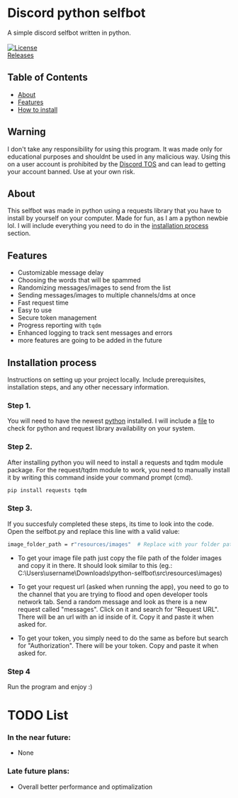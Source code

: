# Discord python selfbot

A simple discord selfbot written in python.<br><br>
[![License](https://img.shields.io/badge/license-GPL--3.0-blue.svg)](LICENSE) <Br>
[Releases](https://github.com/owaii/python-selfbot/releases)



## Table of Contents

- [About](#about)
- [Features](#features)
- [How to install](#installation-process)

## Warning

I don't take any responsibility for using this program. It was made only for educational purposes and shouldnt be used in any malicious way. Using this on a user account is prohibited by the [Discord TOS](https://discord.com/terms) and can lead to getting your account banned. Use at your own risk.

## About

This selfbot was made in python using a requests library that you have to install by yourself on your computer. Made for fun, as I am a python newbie lol. I will include everything you need to do in the [installation process](#installation-process) section.

## Features

- Customizable message delay
- Choosing the words that will be spammed
- Randomizing messages/images to send from the list
- Sending messages/images to multiple channels/dms at once
- Fast request time
- Easy to use
- Secure token management
- Progress reporting with `tqdm`
- Enhanced logging to track sent messages and errors
- more features are going to be added in the future

## Installation process

Instructions on setting up your project locally. Include prerequisites, installation steps, and any other necessary information.

<h3>Step 1.</h3>

You will need to have the newest [python](https://www.python.org/downloads/) installed.
I will include a [file](https://github.com/owaii/python-selfbot/blob/main/src/resources/dependenciesCheck.bat) to check for python and request library availability on your system.

<h3>Step 2.</h3>

After installing python you will need to install a requests and tqdm module package. For the request/tqdm module to work, you need to manually install it by writing this command inside your command prompt (cmd).

```bash
pip install requests tqdm
``` 
  
<h3>Step 3.</h3>

If you succesfuly completed these steps, its time to look into the code. Open the selfbot.py and replace this line with a valid value:
```bash
image_folder_path = r"resources/images"  # Replace with your folder path
```
- To get your image file path just copy the file path of the folder images and copy it in there. It should look similar to this (eg.: C:\Users\username\Downloads\python-selfbot\src\resources\images)
  
- To get your request url (asked when running the app), you need to go to the channel that you are trying to flood and open developer tools network tab. Send a random message and look as there is a new request called "messages". Click on it and search for "Request URL". There will be an url with an id inside of it. Copy it and paste it when asked for.

- To get your token, you simply need to do the same as before but search for "Authorization". There will be your token. Copy and paste it when asked for.

<h3>Step 4</h3>

Run the program and enjoy :)

# TODO List

<!-- TODO List -->

<h3>In the near future:</h3>
<ul>
  <li>None</li>
</ul>

<h3>Late future plans:</h3>
<ul>
  <li>Overall better performance and optimalization</li>
</ul>

